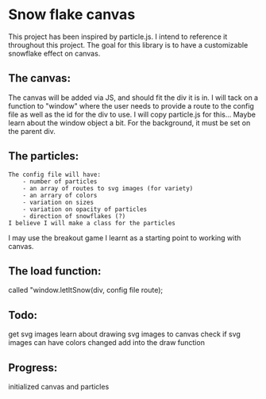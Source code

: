 # Snow flake canvas

This project has been inspired by particle.js. I intend to reference it throughout this project. The goal for this library is to have a customizable snowflake effect on canvas.

## The canvas:

The canvas will be added via JS, and should fit the div it is in. I will tack on a function to "window" where the user needs to provide a route to the config file as well as the id for the div to use. I will copy particle.js for this... Maybe learn about the window object a bit. For the background, it must be set on the parent div.

## The particles:
    The config file will have:
        - number of particles
        - an array of routes to svg images (for variety)
        - an arrary of colors
        - variation on sizes
        - variation on opacity of particles
        - direction of snowflakes (?)
    I believe I will make a class for the particles

I may use the breakout game I learnt as a starting point to working with canvas.

## The load function:

called "window.letItSnow(div, config file route);

## Todo:

get svg images
learn about drawing svg images to canvas
check if svg images can have colors changed
add into the draw function

## Progress:

initialized canvas and particles

